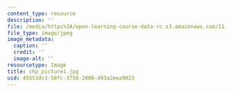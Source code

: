 ```yaml
---
content_type: resource
description: ''
file: /media/https%3A/open-learning-course-data-rc.s3.amazonaws.com/11-422-downtown-management-organizations-fall-2006/45551dc358fc37582008d93a2eea9023_chp_picture1.jpg
file_type: image/jpeg
image_metadata:
  caption: ''
  credit: ''
  image-alt: ''
resourcetype: Image
title: chp_picture1.jpg
uid: 45551dc3-58fc-3758-2008-d93a2eea9023
---
```

